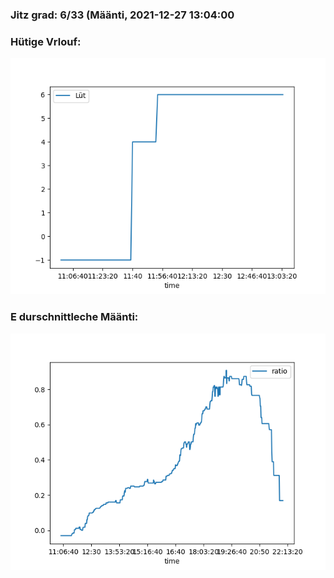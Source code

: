 ### Jitz grad: 6/33 (Määnti, 2021-12-27 13:04:00

### Hütige Vrlouf:
![Graph](Today.png)

### E durschnittleche Määnti:
![Graph](Määnti.png)
